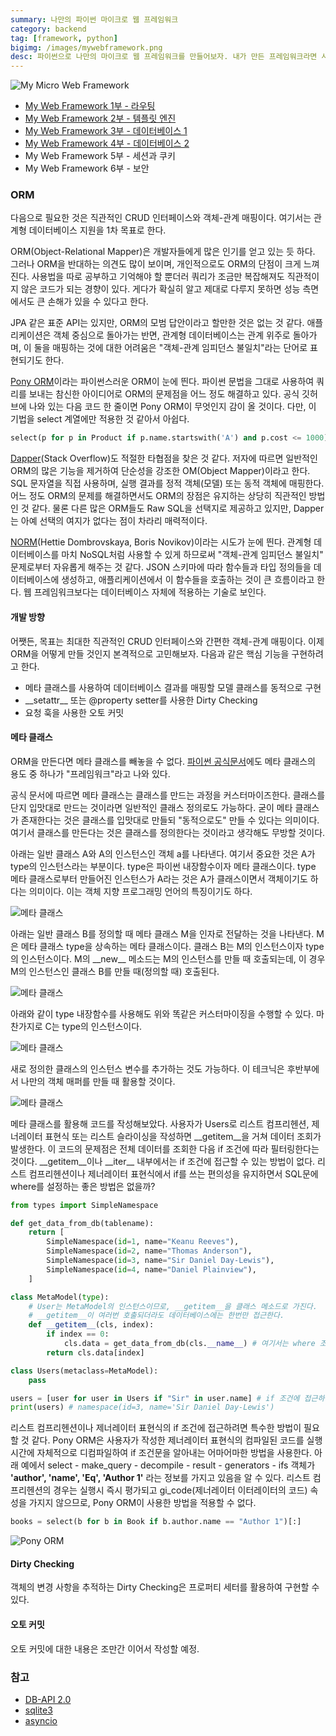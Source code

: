 ```yaml
---
summary: 나만의 파이썬 마이크로 웹 프레임워크
category: backend
tag: [framework, python]
bigimg: /images/mywebframework.png
desc: 파이썬으로 나만의 마이크로 웹 프레임워크를 만들어보자. 내가 만든 프레임워크라면 사용법도 쉽게 잊어버리지 않을 것이다.
---
```

![My Micro Web Framework](/images/mywebframework.png)


- [My Web Framework 1부 - 라우팅](/backend/2024/07/26/My-Web-Framework-1-(Routing).html)
- [My Web Framework 2부 - 템플릿 엔진](/backend/2024/08/04/My-Web-Framework-2-(Template).html)
- [My Web Framework 3부 - 데이터베이스 1](/backend/2024/08/11/My-Web-Framework-3-(database1).html)
- [My Web Framework 4부 - 데이터베이스 2](/backend/2024/08/14/My-Web-Framework-4-(database2).html)
- My Web Framework 5부 - 세션과 쿠키
- My Web Framework 6부 - 보안




### ORM

다음으로 필요한 것은 직관적인 CRUD 인터페이스와 객체-관계 매핑이다. 여기서는 관계형 데이터베이스 지원을 1차 목표로 한다.

ORM(Object-Relational Mapper)은 개발자들에게 많은 인기를 얻고 있는 듯 하다. 그러나 ORM을 반대하는 의견도 많이 보이며, 개인적으로도 ORM의 단점이 크게 느껴진다. 사용법을 따로 공부하고 기억해야 할 뿐더러 쿼리가 조금만 복잡해져도 직관적이지 않은 코드가 되는 경향이 있다. 게다가 확실히 알고 제대로 다루지 못하면 성능 측면에서도 큰 손해가 있을 수 있다고 한다.

JPA 같은 표준 API는 있지만, ORM의 모범 답안이라고 할만한 것은 없는 것 같다. 애플리케이션은 객체 중심으로 돌아가는 반면, 관계형 데이터베이스는 관계 위주로 돌아가며, 이 둘을 매핑하는 것에 대한 어려움은 "객체-관계 임피던스 불일치"라는 단어로 표현되기도 한다.

[Pony ORM](https://github.com/ponyorm/pony/)이라는 파이썬스러운 ORM이 눈에 띈다. 파이썬 문법을 그대로 사용하여 쿼리를 보내는 참신한 아이디어로 ORM의 문제점을 어느 정도 해결하고 있다. 공식 깃허브에 나와 있는 다음 코드 한 줄이면 Pony ORM이 무엇인지 감이 올 것이다. 다만, 이 기법을 select 계열에만 적용한 것 같아서 아쉽다.
```python
select(p for p in Product if p.name.startswith('A') and p.cost <= 1000)
```

[Dapper](https://github.com/DapperLib/Dapper)(Stack Overflow)도 적절한 타협점을 찾은 것 같다. 저자에 따르면 일반적인 ORM의 많은 기능을 제거하여 단순성을 강조한 OM(Object Mapper)이라고 한다. SQL 문자열을 직접 사용하며, 실행 결과를 정적 객체(모델) 또는 동적 객체에 매핑한다. 어느 정도 ORM의 문제를 해결하면서도 ORM의 장점은 유지하는 상당히 직관적인 방법인 것 같다. 물론 다른 많은 ORM들도 Raw SQL을 선택지로 제공하고 있지만, Dapper는 아예 선택의 여지가 없다는 점이 차라리 매력적이다.

[NORM](https://github.com/hettie-d/NORM)(Hettie Dombrovskaya, Boris Novikov)이라는 시도가 눈에 띈다. 관계형 데이터베이스를 마치 NoSQL처럼 사용할 수 있게 하므로써 "객체-관계 임피던스 불일치" 문제로부터 자유롭게 해주는 것 같다. JSON 스키마에 따라 함수들과 타입 정의들을 데이터베이스에 생성하고, 애플리케이션에서 이 함수들을 호출하는 것이 큰 흐름이라고 한다. 웹 프레임워크보다는 데이터베이스 자체에 적용하는 기술로 보인다.

#### 개발 방향

어쨋든, 목표는 최대한 직관적인 CRUD 인터페이스와 간편한 객체-관계 매핑이다. 이제 ORM을 어떻게 만들 것인지 본격적으로 고민해보자. 다음과 같은 핵심 기능을 구현하려고 한다.

 - 메타 클래스를 사용하여 데이터베이스 결과를 매핑할 모델 클래스를 동적으로 구현
 - \_\_setattr\_\_ 또는 @property setter를 사용한 Dirty Checking
 - 요청 훅을 사용한 오토 커밋


#### 메타 클래스

ORM을 만든다면 메타 클래스를 빼놓을 수 없다. [파이썬 공식문서](https://docs.python.org/ko/3/reference/datamodel.html#uses-for-metaclasses)에도 메타 클래스의 용도 중 하나가 "프레임워크"라고 나와 있다.

공식 문서에 따르면 메타 클래스는 클래스를 만드는 과정을 커스터마이즈한다. 클래스를 단지 입맛대로 만드는 것이라면 일반적인 클래스 정의로도 가능하다. 굳이 메타 클래스가 존재한다는 것은 클래스를 입맛대로 만들되 "동적으로도" 만들 수 있다는 의미이다. 여기서 클래스를 만든다는 것은 클래스를 정의한다는 것이라고 생각해도 무방할 것이다.


아래는 일반 클래스 A와 A의 인스턴스인 객체 a를 나타낸다. 여기서 중요한 것은 A가 type의 인스턴스라는 부분이다. type은 파이썬 내장함수이자 메타 클래스이다. type 메타 클래스로부터 만들어진 인스턴스가 A라는 것은 A가 클래스이면서 객체이기도 하다는 의미이다. 이는 객체 지향 프로그래밍 언어의 특징이기도 하다.

![메타 클래스](/images/metaclass1.png)

아래는 일반 클래스 B를 정의할 때 메타 클래스 M을 인자로 전달하는 것을 나타낸다. M은 메타 클래스 type을 상속하는 메타 클래스이다. 클래스 B는 M의 인스턴스이자 type의 인스턴스이다. M의 \_\_new\_\_ 메소드는 M의 인스턴스를 만들 때 호출되는데, 이 경우 M의 인스턴스인 클래스 B를 만들 때(정의할 때) 호출된다.

![메타 클래스](/images/metaclass2.png)

아래와 같이 type 내장함수를 사용해도 위와 똑같은 커스터마이징을 수행할 수 있다. 마찬가지로 C는 type의 인스턴스이다.

![메타 클래스](/images/metaclass3.png)

새로 정의한 클래스의 인스턴스 변수를 추가하는 것도 가능하다. 이 테크닉은 후반부에서 나만의 객체 매퍼를 만들 때 활용할 것이다.

![메타 클래스](/images/metaclass4.png)


메타 클래스를 활용해 코드를 작성해보았다. 사용자가 Users로 리스트 컴프리헨션, 제너레이터 표현식 또는 리스트 슬라이싱을 작성하면 \_\_getitem\_\_을 거쳐 데이터 조회가 발생한다. 이 코드의 문제점은 전체 데이터를 조회한 다음 if 조건에 따라 필터링한다는 것이다. \_\_getitem\_\_이나 \_\_iter\_\_ 내부에서는 if 조건에 접근할 수 있는 방법이 없다. 리스트 컴프리헨션이나 제너레이터 표현식에서 if를 쓰는 편의성을 유지하면서 SQL문에 where를 설정하는 좋은 방법은 없을까?
```python
from types import SimpleNamespace

def get_data_from_db(tablename):
    return [
        SimpleNamespace(id=1, name="Keanu Reeves"),
        SimpleNamespace(id=2, name="Thomas Anderson"),
        SimpleNamespace(id=3, name="Sir Daniel Day-Lewis"),
        SimpleNamespace(id=4, name="Daniel Plainview"),
    ]

class MetaModel(type):
    # User는 MetaModel의 인스턴스이므로, __getitem__을 클래스 메소드로 가진다.
    # __getitem__이 여러번 호출되더라도 데이터베이스에는 한번만 접근한다.
    def __getitem__(cls, index):
        if index == 0:
            cls.data = get_data_from_db(cls.__name__) # 여기서는 where 조건을 인식할 수 없다.
        return cls.data[index]

class Users(metaclass=MetaModel):
    pass

users = [user for user in Users if "Sir" in user.name] # if 조건에 접근하려면?
print(users) # namespace(id=3, name='Sir Daniel Day-Lewis')
```

리스트 컴프리헨션이나 제너레이터 표현식의 if 조건에 접근하려면 특수한 방법이 필요할 것 같다. Pony ORM은 사용자가 작성한 제너레이터 표현식의 컴파일된 코드를 실행시간에 자체적으로 디컴파일하여 if 조건문을 알아내는 어마어마한 방법을 사용한다. 아래 예에서 select - make_query - decompile - result - generators - ifs 객체가 **'author', 'name', 'Eq', 'Author 1'** 라는 정보를 가지고 있음을 알 수 있다. 리스트 컴프리헨션의 경우는 실행시 즉시 평가되고 gi_code(제너레이터 이터레이터의 코드) 속성을 가지지 않으므로, Pony ORM이 사용한 방법을 적용할 수 없다.
```python
books = select(b for b in Book if b.author.name == "Author 1")[:]
```
![Pony ORM](/images/metaclass5.png)



#### Dirty Checking
객체의 변경 사항을 추적하는 Dirty Checking은 프로퍼티 세터를 활용하여 구현할 수 있다.

#### 오토 커밋
오토 커밋에 대한 내용은 조만간 이어서 작성할 예정.



### 참고

- [DB-API 2.0](https://peps.python.org/pep-0249/#connection-objects)
- [sqlite3](https://docs.python.org/ko/3.8/library/sqlite3.html)
- [asyncio](https://docs.python.org/ko/3/library/asyncio.html)
